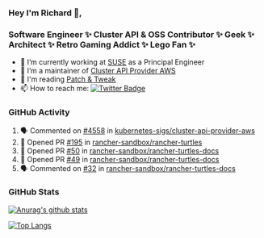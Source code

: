 ### Hey I'm Richard 👋, 

<h3 align="left">Software Engineer ✨ Cluster API & OSS Contributor ✨ Geek ✨ Architect ✨ Retro Gaming Addict ✨ Lego Fan ✨</h3>

- 🔭 I’m currently working at [SUSE](https://www.suse.com/) as a Principal Engineer
- 👯 I’m a maintainer of [Cluster API Provider AWS](https://github.com/kubernetes-sigs/cluster-api-provider-aws)
- 💬 I'm reading [Patch & Tweak](https://bjooks.com/products/patch-tweak-exploring-modular-synthesis)
- 📫 How to reach me: [![Twitter Badge](https://img.shields.io/badge/-@fruit_case-00acee?style=flat&logo=Twitter&logoColor=white)](https://twitter.com/intent/follow?screen_name=fruit_case "Follow on Twitter")

### GitHub Activity 

<!--START_SECTION:activity-->
1. 🗣 Commented on [#4558](https://github.com/kubernetes-sigs/cluster-api-provider-aws/pull/4558#issuecomment-1755909281) in [kubernetes-sigs/cluster-api-provider-aws](https://github.com/kubernetes-sigs/cluster-api-provider-aws)
2. 💪 Opened PR [#195](https://github.com/rancher-sandbox/rancher-turtles/pull/195) in [rancher-sandbox/rancher-turtles](https://github.com/rancher-sandbox/rancher-turtles)
3. 💪 Opened PR [#50](https://github.com/rancher-sandbox/rancher-turtles-docs/pull/50) in [rancher-sandbox/rancher-turtles-docs](https://github.com/rancher-sandbox/rancher-turtles-docs)
4. 💪 Opened PR [#49](https://github.com/rancher-sandbox/rancher-turtles-docs/pull/49) in [rancher-sandbox/rancher-turtles-docs](https://github.com/rancher-sandbox/rancher-turtles-docs)
5. 🗣 Commented on [#32](https://github.com/rancher-sandbox/rancher-turtles-docs/pull/32#issuecomment-1754507893) in [rancher-sandbox/rancher-turtles-docs](https://github.com/rancher-sandbox/rancher-turtles-docs)
<!--END_SECTION:activity-->

### GitHub Stats

[![Anurag's github stats](https://github-readme-stats.vercel.app/api?username=richardcase&count_private=true&show_icons=true)](https://github.com/anuraghazra/github-readme-stats)

[![Top Langs](https://github-readme-stats.vercel.app/api/top-langs/?username=richardcase&hide=html&layout=compact)](https://github.com/anuraghazra/github-readme-stats)

